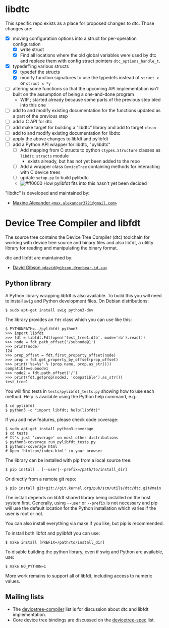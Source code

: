 # libdtc

This specific repo exists as a place for proposed changes to dtc. Those changes are:
- [X] moving configuration options into a struct for per-operation configuration
  - [X] write struct
  - [X] Find all locations where the old global variables were used by dtc and replace them with config struct pointers `dtc_options_handle_t`. 
- [X] typedef'ing various structs 
  - [X] typedef the structs
  - [X] modify function signatures to use the typedefs instead of `struct x` or `struct x *y`
- [ ] altering some functions so that the upcoming API implementation isn't built on the assumption of being a one-and-done program
  - WIP ; started already because some parts of the previous step bled into this one
- [ ] add to and modify existing documentation for the functions updated as a part of the previous step
- [ ] add a C API for dtc
- [ ] add make target for building a "libdtc" library and add to target `clean`
- [ ] add to and modify existing documentation for libdtc
- [ ] apply the above changes to libfdt and pylibfdt
- [ ] add a Python API wrapper for libdtc, "pylibdtc"
  - [ ] Add mapping from C structs to python `ctypes.Structure` classes as `libdtc.structs` module
    - exists already, but has not yet been added to the repo
  - [ ] Add a wrapper class `DeviceTree` containing methods for interacting with C device trees
  - [ ] update `setup.py` to build pylibdtc
  - ![#ff0000](https://placehold.co/15x15/ff0000/ff0000.png) How pylibfdt fits into this hasn't yet been decided

"libdtc" is developed and maintained by:

* [Maxine Alexander `<max.alexander3721@gmail.com>`](mailto:max.alexander3721@gmail.com)


# Device Tree Compiler and libfdt

The source tree contains the Device Tree Compiler (dtc) toolchain for
working with device tree source and binary files and also libfdt, a
utility library for reading and manipulating the binary format.

dtc and libfdt are maintained by:

* [David Gibson `<david@gibson.dropbear.id.au>`](mailto:david@gibson.dropbear.id.au)


## Python library

A Python library wrapping libfdt is also available. To build this you
will need to install `swig` and Python development files. On Debian
distributions:

```
$ sudo apt-get install swig python3-dev
```

The library provides an `Fdt` class which you can use like this:

```
$ PYTHONPATH=../pylibfdt python3
>>> import libfdt
>>> fdt = libfdt.Fdt(open('test_tree1.dtb', mode='rb').read())
>>> node = fdt.path_offset('/subnode@1')
>>> print(node)
124
>>> prop_offset = fdt.first_property_offset(node)
>>> prop = fdt.get_property_by_offset(prop_offset)
>>> print('%s=%s' % (prop.name, prop.as_str()))
compatible=subnode1
>>> node2 = fdt.path_offset('/')
>>> print(fdt.getprop(node2, 'compatible').as_str())
test_tree1
```

You will find tests in `tests/pylibfdt_tests.py` showing how to use each
method. Help is available using the Python help command, e.g.:

```
$ cd pylibfdt
$ python3 -c "import libfdt; help(libfdt)"
```

If you add new features, please check code coverage:

```
$ sudo apt-get install python3-coverage
$ cd tests
# It's just 'coverage' on most other distributions
$ python3-coverage run pylibfdt_tests.py
$ python3-coverage html
# Open 'htmlcov/index.html' in your browser
```

The library can be installed with pip from a local source tree:

```
$ pip install . [--user|--prefix=/path/to/install_dir]
```

Or directly from a remote git repo:

```
$ pip install git+git://git.kernel.org/pub/scm/utils/dtc/dtc.git@main
```

The install depends on libfdt shared library being installed on the
host system first. Generally, using `--user` or `--prefix` is not
necessary and pip will use the default location for the Python
installation which varies if the user is root or not.

You can also install everything via make if you like, but pip is
recommended.

To install both libfdt and pylibfdt you can use:

```
$ make install [PREFIX=/path/to/install_dir]
```

To disable building the python library, even if swig and Python are available,
use:

```
$ make NO_PYTHON=1
```

More work remains to support all of libfdt, including access to numeric
values.

## Mailing lists

* The [devicetree-compiler](mailto:devicetree-compiler@vger.kernel.org)
  list is for discussion about dtc and libfdt implementation.
* Core device tree bindings are discussed on the
  [devicetree-spec](mailto:devicetree-spec@vger.kernel.org) list.

